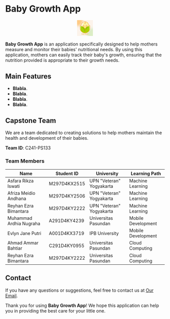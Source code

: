 # Baby Growth App

<div style="text-align: center;">
    <img src="https://github.com/C241-PS133-BabyGrowth/C241-PS133-BabyGrowth/blob/main/Baby%20Growth%20Icon.jpg" alt="Baby Growth App" style="width: 10%;">
</div>

**Baby Growth App** is an application specifically designed to help mothers measure and monitor their babies' nutritional needs. By using this application, mothers can easily track their baby's growth, ensuring that the nutrition provided is appropriate to their growth needs.

## Main Features

- **Blabla**.
- **Blabla**.
- **Blabla**.
- **Blabla**.

## Capstone Team

We are a team dedicated to creating solutions to help mothers maintain the health and development of their babies.

**Team ID**: C241-PS133

### Team Members
| Name                     | Student ID        | University               | Learning Path        |
|--------------------------|-------------------|--------------------------|----------------------|
| Asfara Rikza Iswati      | M297D4KX2515      | UPN "Veteran" Yogyakarta | Machine Learning     |
| Afriza Meidio Andhana    | M297D4KY2506      | UPN "Veteran" Yogyakarta | Machine Learning     |
| Reyhan Ezra Bimantara    | M297D4KY2222      | UPN "Veteran" Yogyakarta | Machine Learning     |
| Muhammad Ardhia Nugraha  | A291D4KY4239      | Universitas Pasundan     | Mobile Development   |
| Evlyn Jane Putri         | A001D4KX3719      | IPB University           | Mobile Development   |
| Ahmad Ammar Bahtiar      | C291D4KY0955      | Universitas Pasundan     | Cloud Computing      |
| Reyhan Ezra Bimantara    | M297D4KY2222      | Universitas Pasundan     | Cloud Computing      |

## Contact

If you have any questions or suggestions, feel free to contact us at [Our Email](babygrowthC241PS133@gmail.com).

Thank you for using **Baby Growth App**! We hope this application can help you in providing the best care for your little one.

